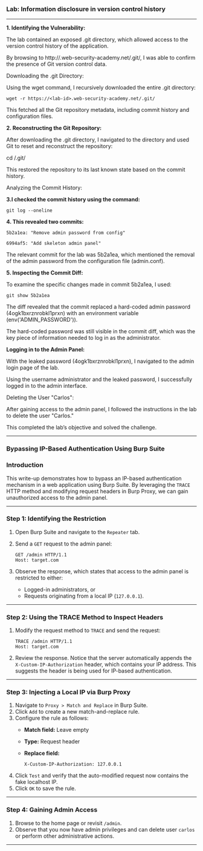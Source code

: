 ### Lab: Information disclosure in version control history
----
**1. Identifying the Vulnerability:**

The lab contained an exposed .git directory, which allowed access to the version control history of the application.

By browsing to http://<lab-id>.web-security-academy.net/.git/, I was able to confirm the presence of Git version control data.

Downloading the .git Directory:

Using the wget command, I recursively downloaded the entire .git directory:

````
wget -r https://<lab-id>.web-security-academy.net/.git/
````
This fetched all the Git repository metadata, including commit history and configuration files.

**2. Reconstructing the Git Repository:**

After downloading the .git directory, I navigated to the directory and used Git to reset and reconstruct the repository:

cd <downloaded-directory>/.git/

This restored the repository to its last known state based on the commit history.

Analyzing the Commit History:

**3.I checked the commit history using the command:**
````
git log --oneline
````
**4. This revealed two commits:**
````
5b2a1ea: "Remove admin password from config"

6994af5: "Add skeleton admin panel"
````
The relevant commit for the lab was 5b2a1ea, which mentioned the removal of the admin password from the configuration file (admin.conf).

**5. Inspecting the Commit Diff:**

To examine the specific changes made in commit 5b2a1ea, I used:
````
git show 5b2a1ea
````
The diff revealed that the commit replaced a hard-coded admin password (4ogk1bxrznrobkl1prxn) with an environment variable (env('ADMIN_PASSWORD')).

The hard-coded password was still visible in the commit diff, which was the key piece of information needed to log in as the administrator.

**Logging in to the Admin Panel:**

With the leaked password (4ogk1bxrznrobkl1prxn), I navigated to the admin login page of the lab.

Using the username administrator and the leaked password, I successfully logged in to the admin interface.

Deleting the User "Carlos":

After gaining access to the admin panel, I followed the instructions in the lab to delete the user "Carlos."

This completed the lab’s objective and solved the challenge.

----
### Bypassing IP-Based Authentication Using Burp Suite

### **Introduction**
This write-up demonstrates how to bypass an IP-based authentication mechanism in a web application using Burp Suite. By leveraging the `TRACE` HTTP method and modifying request headers in Burp Proxy, we can gain unauthorized access to the admin panel.

---

### **Step 1: Identifying the Restriction**
1. Open Burp Suite and navigate to the `Repeater` tab.
2. Send a `GET` request to the admin panel:
   
   ```http
   GET /admin HTTP/1.1
   Host: target.com
   ````
   
3. Observe the response, which states that access to the admin panel is restricted to either:
   - Logged-in administrators, or
   - Requests originating from a local IP (`127.0.0.1`).

---

### **Step 2: Using the TRACE Method to Inspect Headers**
1. Modify the request method to `TRACE` and send the request:
   
   ```http
   TRACE /admin HTTP/1.1
   Host: target.com
   ```
   
2. Review the response. Notice that the server automatically appends the `X-Custom-IP-Authorization` header, which contains your IP address. This suggests the header is being used for IP-based authentication.

---

### **Step 3: Injecting a Local IP via Burp Proxy**
1. Navigate to `Proxy > Match and Replace` in Burp Suite.
2. Click `Add` to create a new match-and-replace rule.
3. Configure the rule as follows:
   - **Match field:** Leave empty
   - **Type:** Request header
   - **Replace field:**
     
     ```
     X-Custom-IP-Authorization: 127.0.0.1
     ```
4. Click `Test` and verify that the auto-modified request now contains the fake localhost IP.
5. Click `OK` to save the rule.

---

### **Step 4: Gaining Admin Access**
1. Browse to the home page or revisit `/admin`.
2. Observe that you now have admin privileges and can delete user `carlos` or perform other administrative actions.

---

